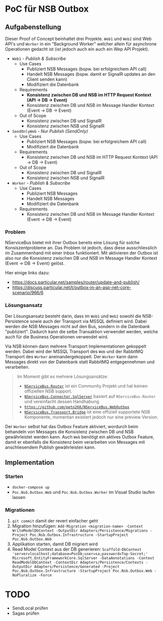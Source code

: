 # PoC für NSB Outbox

## Aufgabenstellung

Dieser Proof of Concept beinhaltet drei Projekte. `Web1` und `Web2` sind Web API's und `Worker` in ein "Background Worker" 
welcher allein für asynchrone Operationen gedacht ist (ist jedoch auch ein auch ein Wep API Projekt).

* `Web1` - *Publish & Subscribe*
  * Use Cases
    * Publiziert NSB Messages (bspw. bei erfolgreichem API call)
    * Handelt NSB Messages (bspw. damit er SignalR updates an den Client senden kann)
    * Modifiziert die Datenbank
  * Requirements
    * **Konsistenz zwischen DB und NSB im HTTP Request Kontext (API -> DB -> Event)**
    * Konsistenz zwischen DB und NSB im Message Handler Kontext (Event -> DB -> Event)
  * Out of Scope
    * Konsistenz zwischen DB und SignalR
    * Konsistenz zwischen NSB und SignalR 
* `SendOnlyWeb` - *Nur Publish (SendOnly)*
  * Use Cases
    * Publiziert NSB Messages (bspw. bei erfolgreichem API call)
    * Modifiziert die Datenbank
  * Requirements
    * Konsistenz zwischen DB und NSB im HTTP Request Kontext (API -> DB -> Event)
  * Out of Scope
    * Konsistenz zwischen DB und SignalR
    * Konsistenz zwischen NSB und SignalR 
* `Worker` - *Publish & Subscribe*
  * Use Cases
    * Publiziert NSB Messages
    * Handelt NSB Messages
    * Modifiziert die Datenbank
  * Requirements
    * Konsistenz zwischen DB und NSB im Message Handler Kontext (Event -> DB -> Event)


### Problem

NServiceBus bietet mit ihrer Outbox bereits eine Lösung für solche Konsiszentprobleme an. Das Problem ist jedoch, 
dass diese ausschliesslich im Zusammenhand mit einer Inbox funktioniert. Mit aktivieren der Outbox ist also nur die 
Konsistenz zwischen DB und NSB im Message Handler Kontext (Event -> DB -> Event) gelöst.

Hier einige links dazu:
* https://docs.particular.net/samples/router/update-and-publish/
* https://discuss.particular.net/t/outbox-in-an-asp-net-core-scenario/966/6

### Lösungsansatz

Der Lösungsansatz besteht darin, dass im `Web1` und `Web2` sowohl die NSB- Persistence sowie auch der Transport via MSSQL definiert
wird. Dabei werden die NSB Messages nicht auf den Bus, sondern in die Datenbank "publiziert". Dadurch kann die selbe
Transaktion verwendet werden, welche auch für die Business Operationen verwendet wird.

Via NSB können dann mehrere Transport Implementationen gekoppelt werden. Dabei wird der MSSQL Transport des `Web`
und der RabbitMQ Transport des `Worker` aneinandergekoppelt. Der `Worker` kann dann Messages direkt von der Datenbank
statt RabbitMQ entgegennehmen und verarbeiten.

> Im Moment gibt es mehrere Lösungsansätze:
> * [`NServiceBus.Router`](https://docs.particular.net/nservicebus/router/) ist ein Community Projekt und hat keinen offiziellen NSB support.
> * [`NServiceBus.Connector.SqlServer`](https://www.nuget.org/packages/NServiceBus.Connector.SqlServer) basiert auf `NServiceBus.Router` und vereinfacht dessen Handhabung
> * [`https://github.com/peto268/NServiceBus.WebOutbox`](https://github.com/peto268/NServiceBus.WebOutbox) 
> * [`NServiceBus.Transport.Bridge`](https://docs.particular.net/nservicebus/bridge/) ist eine offiziell supportete NSB Komponente, momentan existiert jedoch nur eine preview Version.

Der `Worker` selbst hat das Outbox Feature aktiviert, wordurch beim behandeln von Messages die Konsistenz zwischen DB 
und NSB gewährleistet werden kann. Auch `Web` benötigt ein aktives Outbox Feature, damit er ebenfalls die Konsistenz
beim verarbeiten von Messages mit anschliesendem Publish gewährleisten kann.


## Implementation

### Starten

* `docker-compose up`
* `Poc.Nsb.Outbox.Web` und `Poc.Nsb.Outbox.Worker` im Visual Studio laufen lassen

### Migrationen

1. `git commit` damit der revert einfacher geht
1. Migration hinzufügen: `Add-Migration <migration-name> -Context WriteModelDbContext -OutputDir Adapters/Persistence/Migrations -Project Poc.Nsb.Outbox.Infrastructure -StartupProject Poc.Nsb.Outbox.Web`
1. Applikation starten, damit DB migriert wird 
1. Read Model Context aus der DB generieren: `Scaffold-DbContext 'server=localhost;database=PocDb;user=sa;password=Top-Secret;' Microsoft.EntityFrameworkCore.SqlServer -DataAnnotations -Context ReadModelDbContext -ContextDir Adapters/Persistence/Contexts -OutputDir Adapters/Persistence/Generated -Project Poc.Nsb.Outbox.Infrastructure -StartupProject Poc.Nsb.Outbox.Web -NoPluralize -Force`


# TODO
* SendLocal prüfen
* Sagas prüfen
